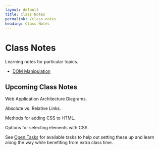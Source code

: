 ```yaml
---
layout: default
title: Class Notes
permalink: /class-notes
heading: Class Notes
---
```


# Class Notes

Learning notes for particular topics.

- [DOM Manipulation](/class-notes/dom-manipulation)

## Upcoming Class Notes

Web Application Architecture Diagrams.

Absolute vs. Relative Links.

Methods for adding CSS to HTML.

Options for selecting elements with CSS.

See [Open Tasks](/open-tasks) for available tasks to help out setting these up and learn along the way while benefiting from extra class time.

